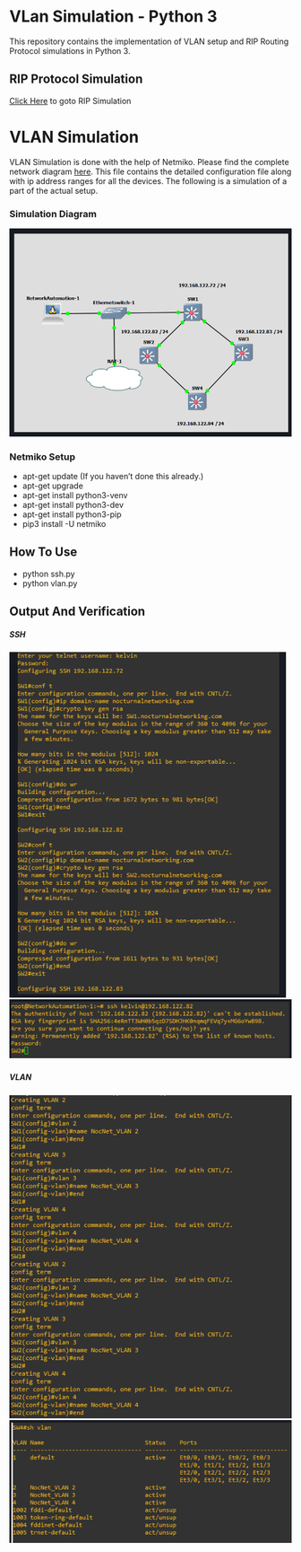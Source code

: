 # VLan Simulation - Python 3

This repository contains the implementation of VLAN setup and RIP Routing Protocol simulations in Python 3.

## RIP Protocol Simulation
[Click Here](https://github.com/vkmanojk/Networks-VirtualLAN/blob/master/RIPv2-Simulation/readme.md) to goto RIP Simulation

# VLAN Simulation
VLAN Simulation is done with the help of Netmiko.
Please find the complete network diagram [here](https://github.com/vkmanojk/Networks-VirtualLAN/blob/master/VLAN.pkt). This file contains the detailed configuration file along with ip address ranges for all the devices. The following is a simulation of a part of the actual setup.
### Simulation Diagram 
![alt text](https://github.com/vkmanojk/Networks-VirtualLAN/blob/master/output/VLanSimulationDiagram.png)

### Netmiko Setup

* apt-get update (If you haven’t done this already.)
* apt-get upgrade
* apt-get install python3-venv
* apt-get install python3-dev
* apt-get install python3-pip
* pip3 install -U netmiko

## How To Use

* python ssh.py
* python vlan.py


## Output And Verification
##### SSH
![alt text](https://github.com/vkmanojk/Networks-VirtualLAN/blob/master/output/sampleoutput1.png)
![alt text](https://github.com/vkmanojk/Networks-VirtualLAN/blob/master/output/sampleoutput2.png)
###
##### VLAN
![alt text](https://github.com/vkmanojk/Networks-VirtualLAN/blob/master/output/sampleoutput3.png)
![alt text](https://github.com/vkmanojk/Networks-VirtualLAN/blob/master/output/sampleoutput4.png)
